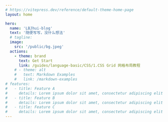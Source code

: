 ```yaml
---
# https://vitepress.dev/reference/default-theme-home-page
layout: home

hero:
  name: 'LBJhui-blog'
  text: '随便写写，没什么想法'
  # tagline:
  image:
    src: '/public/bg.jpeg'
  actions:
    - theme: brand
      text: Get Start
      link: /guides/language-basic/CSS/1.CSS Grid 网格布局教程
    # - theme: alt
    #   text: Markdown Examples
    #   link: /markdown-examples
# features:
#   - title: Feature A
#     details: Lorem ipsum dolor sit amet, consectetur adipiscing elit
#   - title: Feature B
#     details: Lorem ipsum dolor sit amet, consectetur adipiscing elit
#   - title: Feature C
#     details: Lorem ipsum dolor sit amet, consectetur adipiscing elit
---
```


<style>
  .katex-html{
    display:none;
  }
</style>
